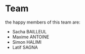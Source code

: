 # Team

the happy members of this team are:

- Sacha BAILLEUL
- Maxime ANTOINE
- Simon HALIMI
- Latif SAGNA